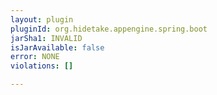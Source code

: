 ```yaml
---
layout: plugin
pluginId: org.hidetake.appengine.spring.boot
jarSha1: INVALID
isJarAvailable: false
error: NONE
violations: []

---
```

